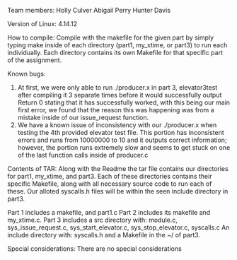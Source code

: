 Team members:
Holly Culver
Abigail Perry
Hunter Davis


Version of Linux:
4.14.12


How to compile:
Compile with the makefile for the given part by simply typing make inside of each directory (part1, my_xtime, or part3) to run each individually. Each directory contains its own Makefile for that specific part of the assignment. 


Known bugs: 
1) At first, we were only able to run ./producer.x in part 3, elevator3test after compiling it 3 separate times before it would successfully output Return 0 stating that it has successfully worked, with this being our main first error, we found that the reason this was happening was from a mistake inside of our issue_request function. 
2) We have a known issue of inconsistency with our ./producer.x when testing the 4th provided elevator test file. This portion has inconsistent errors and runs from 10000000 to 10 and it outputs correct information; however, the portion runs extremely slow and seems to get stuck on one of the last function calls inside of producer.c


Contents of TAR:
Along with the Readme the tar file contains our directories for part1, my_xtime, and part3. Each of these directories contains their specific Makefile, along with all necessary source code to run each of these. Our alloted syscalls.h files will be within the seen include directory in part3. 

Part 1 includes a makefile, and part1.c
Part 2 includes its makefile and my_xtime.c.
Part 3 includes a src directory with: module.c, sys_issue_request.c, sys_start_elevator.c, sys_stop_elevator.c, syscalls.c
An include directory with: syscalls.h and a Makefile in the ~/ of part3. 


Special considerations:
There are no special considerations 

